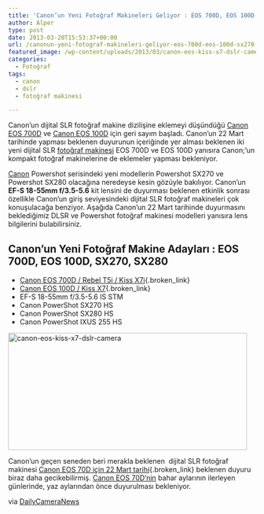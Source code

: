 ```yaml
---
title: 'Canon’un Yeni Fotoğraf Makineleri Geliyor : EOS 700D, EOS 100D, SX270, SX280'
author: Alper
type: post
date: 2013-03-20T15:53:37+00:00
url: /canonun-yeni-fotograf-makineleri-geliyor-eos-700d-eos-100d-sx270-sx280/
featured_image: /wp-content/uploads/2013/03/canon-eos-kiss-x7-dslr-camera-100x100.jpg
categories:
  - Fotoğraf
tags:
  - canon
  - dslr
  - fotoğraf makinesi

---
```

Canon&#8217;un dijital SLR fotoğraf makine dizilişine eklemeyi düşündüğü [Canon EOS 700D][1] ve [Canon EOS 100D][2] için geri sayım başladı. Canon&#8217;un 22 Mart tarihinde yapması beklenen duyurunun içeriğinde yer alması beklenen iki yeni dijital SLR [fotoğraf makinesi][3] EOS 700D ve EOS 100D yanısıra Canon;&#8217;un kompakt fotoğraf makinelerine de eklemeler yapması bekleniyor.

[Canon][4] Powershot serisindeki yeni modellerin Powershot SX270 ve Powershot SX280 olacağına neredeyse kesin gözüyle bakılıyor. Canon&#8217;un **EF-S 18-55mm f/3.5-5.6** kit lensini de duyurması beklenen etkinlik sonrası özellikle Canon&#8217;un giriş seviyesindeki dijital SLR fotoğraf makineleri çok konuşulacağa benziyor. Aşağıda Canon&#8217;un 22 Mart tarihinde duyurmasını beklediğimiz DLSR ve Powershot fotoğraf makinesi modelleri yanısıra lens bilgilerini bulabilirsiniz.

## Canon&#8217;un Yeni Fotoğraf Makine Adayları : EOS 700D, EOS 100D, SX270, SX280

  * [Canon EOS 700D / Rebel T5i / Kiss X7i][5]{.broken_link}
  * [Canon EOS 100D / Kiss X7][6]{.broken_link}
  * EF-S 18-55mm f/3.5-5.6 IS STM
  * Canon PowerShot SX270 HS
  * Canon PowerShot SX280 HS
  * Canon PowerShot IXUS 255 HS

<img class="aligncenter size-full wp-image-13599" alt="canon-eos-kiss-x7-dslr-camera" src="https://www.murekkep.org/wp-content/uploads/2013/03/canon-eos-kiss-x7-dslr-camera.jpg" width="486" height="238" srcset="https://www.murekkep.org/wp-content/uploads/2013/03/canon-eos-kiss-x7-dslr-camera.jpg 486w, https://www.murekkep.org/wp-content/uploads/2013/03/canon-eos-kiss-x7-dslr-camera-400x195.jpg 400w, https://www.murekkep.org/wp-content/uploads/2013/03/canon-eos-kiss-x7-dslr-camera-50x24.jpg 50w, https://www.murekkep.org/wp-content/uploads/2013/03/canon-eos-kiss-x7-dslr-camera-125x61.jpg 125w, https://www.murekkep.org/wp-content/uploads/2013/03/canon-eos-kiss-x7-dslr-camera-300x146.jpg 300w" sizes="(max-width: 486px) 100vw, 486px" /> 

Canon&#8217;un geçen seneden beri merakla beklenen  dijital SLR fotoğraf makinesi [Canon EOS 70D için 22 Mart tarihi][7]{.broken_link} beklenen duyuru biraz daha gecikebilirmiş. [Canon EOS 70D&#8217;nin][8] bahar aylarının ilerleyen günlerinde, yaz aylarından önce duyurulması bekleniyor.

via <a title="Canon Digital Cameras To Be Announced on March 22, 2013" href="https://www.dailycameranews.com/2013/03/canon-digital-cameras-to-be-announced-on-march-22-2013/" rel="external dofollow">DailyCameraNews</a>

 [1]: https://www.murekkep.org/kamera/canon/eos-700d "canon eos 700d"
 [2]: https://www.murekkep.org/kamera/canon/eos-100d "canon eos 100d"
 [3]: https://www.murekkep.org/kamera "fotoğraf makinesi"
 [4]: https://www.murekkep.org/kamera/canon/ "canon"
 [5]: https://www.murekkep.org/canon-eos-700d-dslr-fotograf-makinesi-duyuruldu-13618 "Canon EOS 700D DSLR Fotoğraf Makinesi Duyuruldu"
 [6]: https://www.murekkep.org/en-hafif-ve-kucuk-dslr-fotograf-makinesi-canon-eos-100d-rebel-sl1-duyuruldu-13607 "En Hafif ve Küçük DSLR Fotoğraf Makinesi Canon EOS 100D / Rebel SL1 Duyuruldu"
 [7]: https://www.murekkep.org/canon-eos-70d-dijital-slr-fotograf-makinesi-cikis-tarihi-22-mart-bekleniyor-12515 "Canon EOS 70D Dijital SLR Fotoğraf Makinesi Çıkış Tarihi 22 Mart Bekleniyor"
 [8]: https://www.murekkep.org/kamera/canon/eos-70d "canon eos 70d"